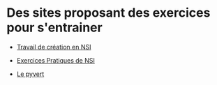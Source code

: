 # Des sites proposant des exercices pour s'entrainer


- [Travail de création en NSI](https://e-nsi.gitlab.io/nsi-pratique/)

- [Exercices Pratiques de NSI](https://e-nsi.gitlab.io/pratique/)

- [Le pyvert](https://diraison.github.io/Pyvert/)

